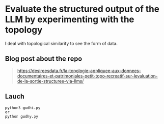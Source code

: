 
# Evaluate the structured output of the LLM by experimenting with the topology

I deal with topological similarity to see the form of data.

## Blog post about the repo

> https://desireesdata.fr/la-topologie-appliquee-aux-donnees-documentaires-et-patrimoniales-petit-topo-recreatif-sur-levaluation-de-la-sortie-structuree-via-llms/

## Lauch

```
python3 gudhi.py
or
python gudhy.py
```
